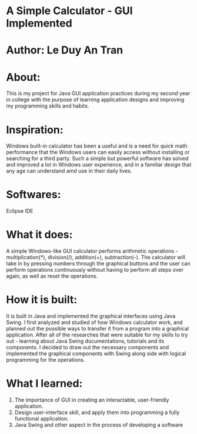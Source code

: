 # A Simple Calculator - GUI Implemented
# Author: Le Duy An Tran
# About:
This is my project for Java GUI application practices during my second year in college with the purpose of learning application designs and improving my programming skills and habits.
# Inspiration:
Windows built-in calculator has been a useful and is a need for quick math performance that the Windows users can easily access without installing or searching for a third party. Such a simple but powerful software has solved and improved a lot in Windows user experience, and in a familiar design that any age can understand amd use in their daily lives. 
# Softwares:
Eclipse IDE
# What it does:
A simple Windows-like GUI calculator performs arithmetic operations - multiplication(*), division(/), addition(+), subtraction(-). The calculator will take in by pressing numbers through the graphical buttons and the user can perform operations continuously without having to perform all steps over again, as well as reset the operations. 
# How it is built:
It is built in Java and implemented the graphical interfaces using Java Swing. I first analyzed and studied of how Windows calculator work, and planned out the possible ways to transfer it from a program into a graphical application. After all of the researches that were suitable for my skills to try out - learning about Java Swing documentations, tutorials and its components. I decided to draw out the necessary components and implemented the graphical components with Swing along side with logical programming for the operations.
# What I learned:
1. The importance of GUI in creating an interactable, user-friendly application.
2. Design user-interface skill, and apply them into programming a fully functional application.
3. Java Swing and other aspect in the process of developing a software 
